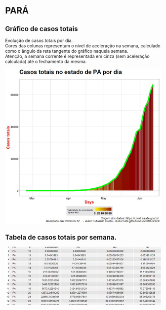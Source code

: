 # PARÁ

## Gráfico de casos totais
Evolução de casos totais por dia.  
Cores das colunas representam o nível de aceleração na semana, calculado como o ângulo da reta tangente do gráfico naquela semana.  
Atenção, a semana corrente é representada em cinza (sem aceleração calculada) até o fechamento da mesma.

![](https://raw.githubusercontent.com/duducosta/Covid19-Brazil/master/TC/PA-TC-Completo.jpeg)  

## Tabela de casos totais por semana.

![](https://raw.githubusercontent.com/duducosta/Covid19-Brazil/master/TC/PA-Vel_semanal.jpeg)
